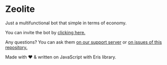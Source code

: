 # Zeolite
Just a multifunctional bot that simple in terms of economy.

You can invite the bot by [clicking here.](https://discord.com/api/oauth2/authorize?client_id=679692205736460301&scope=bot&permissions=8)

Any questions? You can ask them [on our support server](https://discord.gg/ZKChwBD) or [on issues of this repository.](https://github.com/1z3ngero/Zeolite/issues)

Made with ❤️ & written on JavaScript with Eris library.
